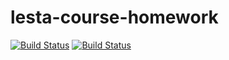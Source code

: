 # lesta-course-homework

[![Build Status](https://github.com/VaLeKeKs/lesta-course-homework/actions/workflows/macOS.yml/badge.svg)](https://github.com/VaLeKeKs/lesta-course-homework/actions/workflows/macOS.yml)
[![Build Status](https://github.com/VaLeKeKs/lesta-course-homework/actions/workflows/Ubuntu.yml/badge.svg)](https://github.com/VaLeKeKs/lesta-course-homework/actions/workflows/Ubuntu.yml)
